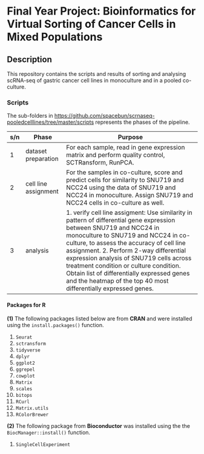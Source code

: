 # Final Year Project: Bioinformatics for Virtual Sorting of Cancer Cells in Mixed Populations

## Description
This repository contains the scripts and results of sorting and analysing scRNA-seq of gastric cancer cell lines in monoculture and in a pooled co-culture. 

### Scripts
The sub-folders in https://github.com/spacebun/scrnaseq-pooledcelllines/tree/master/scripts represents the phases of the pipeline. 

| s/n | Phase | Purpose |
| -----| ----- | -------| 
| 1 | dataset preparation | For each sample, read in gene expression matrix and perform quality control, SCTRansform, RunPCA.|
| 2 | cell line assignment | For the samples in co-culture, score and predict cells for similarity to SNU719 and NCC24 using the data of SNU719 and NCC24 in monoculture. Assign SNU719 and NCC24 cells in co-culture as well. |
| 3 | analysis | 1. verify cell line assigment: Use similarity in pattern of differential gene expression between SNU719 and NCC24 in monoculture to SNU719 and NCC24 in co-culture, to assess the accuracy of cell line assignment.      2. Perform 2-way differential expression analysis of SNU719 cells across treatment condition or culture condition. Obtain list of differentially expressed genes and the heatmap of the top 40 most differentially expressed genes. |



#### Packages for R

**(1)** The following packages listed below are from **CRAN** and were installed using the `install.packages()` function. 

1. `Seurat`
1. `sctransform`
1. `tidyverse`
1. `dplyr`
1. `ggplot2`
1. `ggrepel`
1. `cowplot`
1. `Matrix`
1. `scales`
1. `bitops`
1. `RCurl`
1. `Matrix.utils`
1. `RColorBrewer`


**(2)** The following package from **Bioconductor** was installed using the the `BiocManager::install()` function.

1. `SingleCellExperiment`

